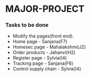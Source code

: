 # MAJOR-PROJECT
### Tasks to be done
-  Modify the pages(front end).
-  Home page - Sanjana(F7)
-  Homesec page - Mahalakshmi(J2)
-  Order products - Jahanvi(H2)
-  Register page - Sylvia(I4)
-  Tracking page - Sanjana(F6)
-  Control supply chain - Sylvia(I4)
